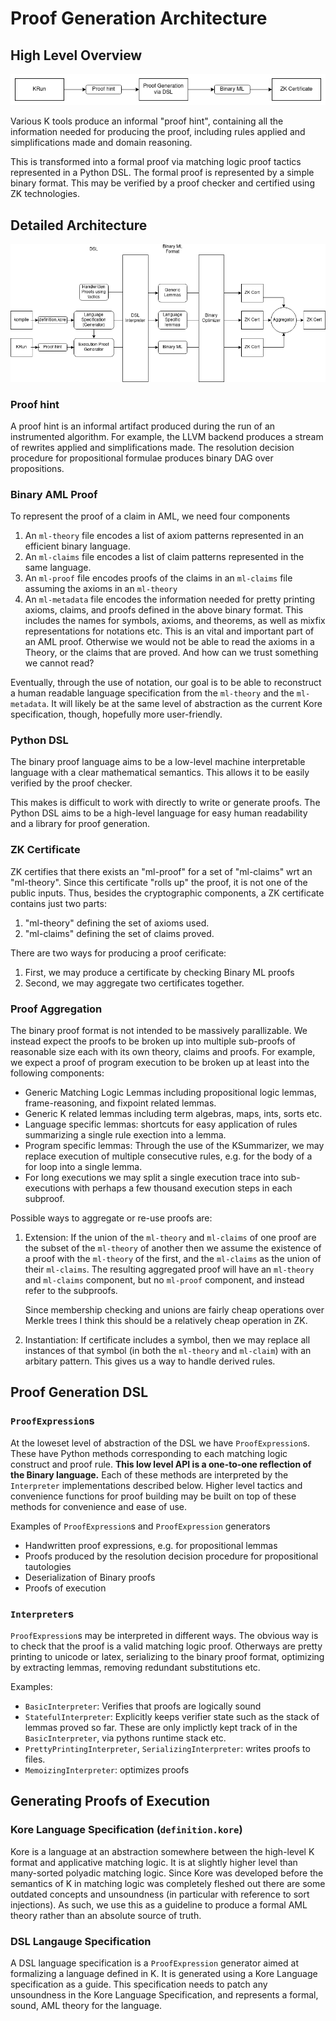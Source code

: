 # Proof Generation Architecture

## High Level Overview

![High Level Architecture](images/high-level-architecture.png)

Various K tools produce an informal "proof hint", containing all the information
needed for producing the proof, including rules applied and simplifications made and
domain reasoning.

This is transformed into a formal proof via matching logic proof tactics
represented in a Python DSL. The formal proof is represented by a simple
binary format. This may be verified by a proof checker and certified using ZK
technologies.

## Detailed Architecture

![Detailed Architecture](images/detailed-architecture.png)

### Proof hint

A proof hint is an informal artifact produced during the run of an instrumented algorithm.
For example, the LLVM backend produces a stream of rewrites applied and simplifications made.
The resolution decision procedure for propositional formulae produces binary DAG over propositions.


### Binary AML Proof

To represent the proof of a claim in AML, we need four components

1.  An `ml-theory` file encodes a list of axiom patterns represented in an efficient binary language.
2.  An `ml-claims` file encodes a list of claim patterns represented in the same language.
3.  An `ml-proof` file encodes proofs of the claims in an `ml-claims` file assuming the axioms in an `ml-theory`
4.  An `ml-metadata` file encodes the information needed for pretty printing axioms, claims, and proofs defined in the above binary format.
    This includes the names for symbols, axioms, and theorems, as well as mixfix representations for notations etc.
    This is an vital and important part of an AML proof. Otherwise we would not be able to read the axioms in a Theory,
    or the claims that are proved. And how can we trust something we cannot read?

Eventually, through the use of notation, our goal is to be able to reconstruct
a human readable language specification from the `ml-theory` and the `ml-metadata`.
It will likely be at the same level of abstraction as the current Kore specification,
though, hopefully more user-friendly.


### Python DSL

The binary proof language aims to be a
low-level machine interpretable language with a clear mathematical semantics.
This allows it to be easily verified by the proof checker.

This makes is difficult to work with directly to write or generate proofs.
The Python DSL aims to be a high-level language for easy human readability
and a library for proof generation.


### ZK Certificate

ZK certifies that there exists an "ml-proof" for a set of "ml-claims" wrt an "ml-theory".
Since this certificate "rolls up" the proof, it is not one of the public inputs.
Thus, besides the cryptographic components, a ZK certificate contains just two parts:

1.  "ml-theory" defining the set of axioms used.
2.  "ml-claims" defining the set of claims proved.

There are two ways for producing a proof cerificate:

1.   First, we may produce a certificate by checking Binary ML proofs
2.   Second, we may aggregate two certificates together.


### Proof Aggregation

The binary proof format is not intended to be massively parallizable.
We instead expect the proofs to be broken up into multiple
sub-proofs of reasonable size each with its own theory, claims and proofs.
For example, we expect a proof of program execution to be broken up at least into the following components:

*   Generic Matching Logic Lemmas including propositional logic lemmas, frame-reasoning, and fixpoint related lemmas.
*   Generic K related lemmas including term algebras, maps, ints, sorts etc.
*   Language specific lemmas: shortcuts for easy application of rules summarizing a single rule exection into a lemma.
*   Program specific lemmas: Through the use of the KSummarizer, we may replace execution of multiple consecutive rules, e.g. for the body of a for loop into a single lemma.
*   For long executions we may split a single execution trace into sub-executions with perhaps a few thousand execution steps in each subproof.

Possible ways to aggregate or re-use proofs are:

1.  Extension: If the union of the `ml-theory` and `ml-claims` of one proof are the subset of the `ml-theory` of another
    then we assume the existence of a proof with the `ml-theory` of the first, and the `ml-claims` as the union of their `ml-claims`.
    The resulting aggregated proof will have an `ml-theory` and `ml-claims` component, but no `ml-proof` component, and instead refer to the subproofs.

    Since membership checking and unions are fairly cheap operations over Merkle trees I think this should be a relatively cheap operation in ZK.

2.  Instantiation:
    If certificate includes a symbol, then we may replace all instances of that symbol  (in both the `ml-theory` and `ml-claim`) with an arbitary pattern.
    This gives us a way to handle derived rules.

## Proof Generation DSL

### `ProofExpression`s

At the loweset level of abstraction of the DSL we have `ProofExpression`s.
These have Python methods corresponding to each matching logic construct
and proof rule.
**This low level API is a one-to-one reflection of the Binary language.**
Each of these methods are interpreted by the `Interpreter` implementations
described below.
Higher level tactics and convenience functions for proof building
may be built on top of these methods for convenience and ease of use.

Examples of `ProofExpression`s and `ProofExpression` generators

*   Handwritten proof expressions, e.g. for propositional lemmas
*   Proofs produced by the resolution decision procedure for  propositional tautologies
*   Deserialization of Binary proofs
*   Proofs of execution

### `Interpreter`s

`ProofExpression`s may be interpreted in different ways.
The obvious way is to check that the proof is a valid matching logic proof.
Otherways are pretty printing to unicode or latex,
serializing to the binary proof format,
optimizing by extracting lemmas,
removing redundant substitutions etc.

Examples:

*   `BasicInterpreter`: Verifies that proofs are logically sound
*   `StatefulInterpreter`:
    Explicitly keeps verifier state such as the stack of lemmas proved so far.
    These are only implictly kept track of in the `BasicInterpreter`,
    via pythons runtime stack etc.
*   `PrettyPrintingInterpreter`, `SerializingInterpreter`:  writes proofs to files.
*   `MemoizingInterpreter`: optimizes proofs


## Generating Proofs of Execution

### Kore Language Specification (`definition.kore`)

Kore is a language at an abstraction somewhere between the high-level K format and applicative matching logic. 
It is at slightly higher level than many-sorted polyadic matching logic.
Since Kore was developed before the semantics of K in matching logic was completely fleshed out
there are some outdated concepts and unsoundness
(in particular with reference to sort injections).
As such, we use this as a guideline to produce a formal AML theory rather than an absolute source of truth.


### DSL Langauge Specification

A DSL language specification is a `ProofExpression` generator
aimed at formalizing a language defined in K.
It is generated using a Kore Language specification as a guide.
This specification needs to patch any unsoundness in the Kore Language Specification,
and represents a formal, sound, AML theory for the language.
